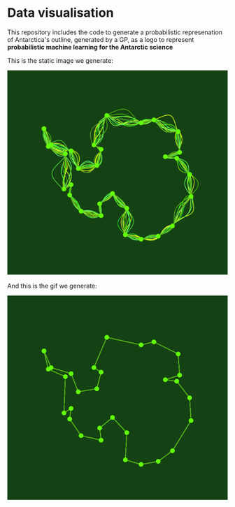 # Data visualisation

This repository includes the code to generate a probabilistic represenation of Antarctica's outline, generated by a GP, as a logo to represent **probabilistic machine learning for the Antarctic science**

This is the static image we generate:  
  
  
![probabilistic represenation of the outline of Antarctica](static_image.png)

And this is the gif we generate:


![probabilistic represenation of the outline of Antarctica](Antarctica_dynamic.gif)
